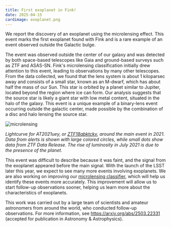 ```yaml
---
title: First exoplanet in Fink!
date: 2025-04-15
cardimage: exoplanet.png
---
```


We report the discovery of an exoplanet using the microlensing effect. This event marks the first exoplanet found with Fink and is a rare example of an event observed outside the Galactic bulge.
<!--more-->

The event was observed outside the center of our galaxy and was detected by both space-based telescopes like Gaia and ground-based surveys such as ZTF and ASAS-SN. Fink's microlensing classification initially drew attention to this event, leading to observations by many other telescopes. From the data collected, we found that the lens system is about 1 kiloparsec away and consists of a small star, known as an M-dwarf, which has about half the mass of our Sun. This star is orbited by a planet similar to Jupiter, located beyond the region where ice can form. Our analysis suggests that the source star is likely a giant star with low metal content, situated in the halo of the galaxy. This event is a unique example of a binary-lens event occurring outside the galactic center, made possible by the combination of a disc and halo lensing the source star.

![microlensing](images/microlensing.png)

_Lightcurve for AT2021uey, or [ZTF18abktckv](https://fink-portal.org/ZTF18abktckv), around the main event in 2021. Data from alerts is shown with large colored circles, while small dots show data from ZTF Data Release. The rise of luminosity in July 2021 is due to the presence of the planet._

This event was difficult to describe because it was faint, and the signal from the exoplanet appeared before the main signal. With the launch of the LSST later this year, we expect to see many more events involving exoplanets. We are also working on improving our [microlensing classifier](https://github.com/Professor-G/MicroLIA), which will help us identify these events more accurately. This improvement will allow us to start follow-up observations sooner, helping us learn more about the characteristics of exoplanets.

This work was carried out by a large team of scientists and amateur astronomers from around the world, who conducted follow-up observations. For more information, see https://arxiv.org/abs/2503.22331 (accepted for publication in Astronomy & Astrophysics).
